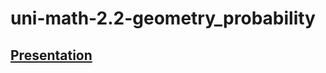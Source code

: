 # uni-math-2.2-geometry_probability
## [Presentation](https://1drv.ms/p/s!AsJfxGwxJrdN3miMnzKe3zbpyB3V?e=rM4uxe "Yeap, that's OneDrive link")
